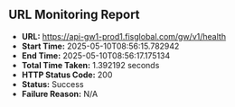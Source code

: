 ## URL Monitoring Report

- **URL:** https://api-gw1-prod1.fisglobal.com/gw/v1/health
- **Start Time:** 2025-05-10T08:56:15.782942
- **End Time:** 2025-05-10T08:56:17.175134
- **Total Time Taken:** 1.392192 seconds
- **HTTP Status Code:** 200
- **Status:** Success
- **Failure Reason:** N/A
